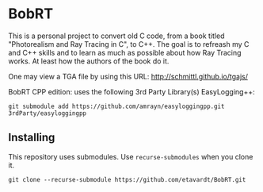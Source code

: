 # BobRT

This is a personal project to convert old C code, from a book titled "Photorealism and Ray Tracing in C", to C++.
The goal is to refreash my C and C++ skills and to learn as much as possible about how Ray Tracing works.
At least how the authors of the book do it.

One may view a TGA file by using this URL: http://schmittl.github.io/tgajs/

BobRT CPP edition: uses the following 3rd Party Library(s)
EasyLogging++:

```
git submodule add https://github.com/amrayn/easyloggingpp.git 3rdParty/easyloggingpp
```

## Installing
This repository uses submodules. Use `recurse-submodules` when you clone it.
```
git clone --recurse-submodule https://github.com/etavardt/BobRT.git
```